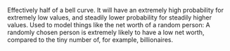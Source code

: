 
Effectively half of a bell curve.
It will have an extremely high probability for extremely low values, and steadily lower probability for steadily higher values.
Used to model things like the net worth of a random person: A randomly chosen person is extremely likely to have a low net worth, compared to the tiny number of, for example, billionaires.

